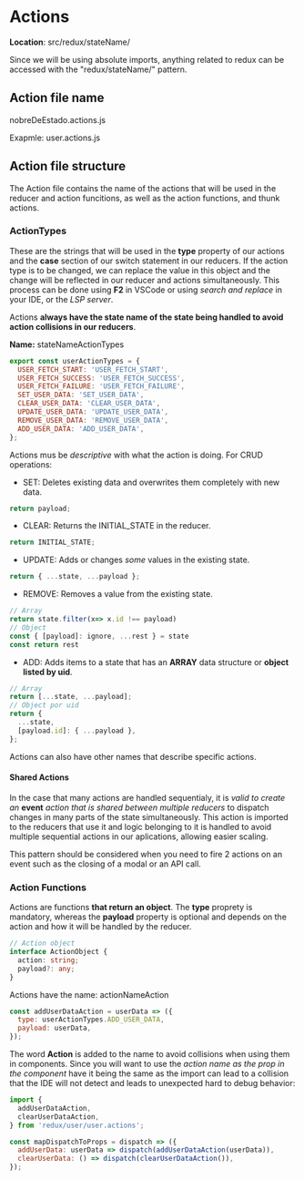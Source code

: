 # Actions

**Location**: src/redux/stateName/

Since we will be using absolute imports, anything related to redux can be accessed with the "redux/stateName/" pattern.

## Action file name

nobreDeEstado.actions.js

Exapmle: user.actions.js

## Action file structure

The Action file contains the name of the actions that will be used in the reducer and action funcitions, as well as the action functions, and thunk actions.

### ActionTypes

These are the strings that will be used in the **type** property of our actions and the **case** section of our switch statement in our reducers. If the action type is to be changed, we can replace the value in this object and the change will be reflected in our reducer and actions simultaneously. This process can be done using **F2** in VSCode or using _search and replace_ in your IDE, or the _LSP server_.

Actions **always have the state name of the state being handled to avoid action collisions in our reducers**.

**Name:** stateNameActionTypes

```javascript
export const userActionTypes = {
  USER_FETCH_START: 'USER_FETCH_START',
  USER_FETCH_SUCCESS: 'USER_FETCH_SUCCESS',
  USER_FETCH_FAILURE: 'USER_FETCH_FAILURE',
  SET_USER_DATA: 'SET_USER_DATA',
  CLEAR_USER_DATA: 'CLEAR_USER_DATA',
  UPDATE_USER_DATA: 'UPDATE_USER_DATA',
  REMOVE_USER_DATA: 'REMOVE_USER_DATA',
  ADD_USER_DATA: 'ADD_USER_DATA',
};
```

Actions mus be _descriptive_ with what the action is doing. For CRUD operations:

- SET: Deletes existing data and overwrites them completely with new data.

```javascript
return payload;
```

- CLEAR: Returns the INITIAL_STATE in the reducer.

```javascript
return INITIAL_STATE;
```

- UPDATE: Adds or changes _some_ values in the existing state.

```javascript
return { ...state, ...payload };
```

- REMOVE: Removes a value from the existing state.

```javascript
// Array
return state.filter(x=> x.id !== payload)
// Object
const { [payload]: ignore, ...rest } = state
const return rest

```

- ADD: Adds items to a state that has an **ARRAY** data structure or **object listed by uid**.

```javascript
// Array
return [...state, ...payload];
// Object por uid
return {
  ...state,
  [payload.id]: { ...payload },
};
```

Actions can also have other names that describe specific actions.

#### Shared Actions

In the case that many actions are handled sequentialy, it is _valid to create an_ **event** _action that is shared between multiple reducers_ to dispatch changes in many parts of the state simultaneously. This action is imported to the reducers that use it and logic belonging to it is handled to avoid multiple sequential actions in our aplications, allowing easier scaling.

This pattern should be considered when you need to fire 2 actions on an event such as the closing of a modal or an API call.

### Action Functions

Actions are functions **that return an object**. The **type** proprety is mandatory, whereas the **payload** property is optional and depends on the action and how it will be handled by the reducer.

```typescript
// Action object
interface ActionObject {
  action: string;
  payload?: any;
}
```

Actions have the name: actionNameAction

```javascript
const addUserDataAction = userData => ({
  type: userActionTypes.ADD_USER_DATA,
  payload: userData,
});
```

The word **Action** is added to the name to avoid collisions when using them in components. Since you will want to use the _action name as the prop in the component_ have it being the same as the import can lead to a collision that the IDE will not detect and leads to unexpected hard to debug behavior:

```javascript
import {
  addUserDataAction,
  clearUserDataAction,
} from 'redux/user/user.actions';

const mapDispatchToProps = dispatch => ({
  addUserData: userData => dispatch(addUserDataAction(userData)),
  clearUserData: () => dispatch(clearUserDataAction()),
});
```
